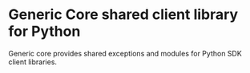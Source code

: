 
# Generic Core shared client library for Python

Generic core provides shared exceptions and modules for Python SDK client libraries.
